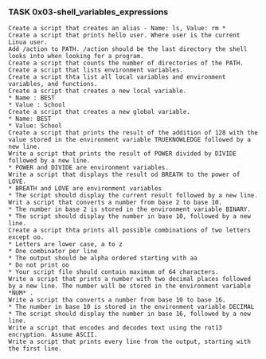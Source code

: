 ### TASK 0x03-shell_variables_expressions
	Create a script that creates an alias - Name: ls, Value: rm *
	Create a script that prints hello user. Where user is the current Linua user.
	Add /action to PATH. /action should be the last directory the shell looks into when looking for a program.
	Create a script that counts the number of directories of the PATH.
	Create a script that lists environment variables.
	Create a script thta list all local variables and environment variables, and functions.
	Create a script that creates a new local variable.
	* Name : BEST
	* Value : School
	Create a script that creates a new global variable.
	* Name: BEST
	* Value: School
	Create a script that prints the result of the addition of 128 with the value stored in the environment variable TRUEKNOWLEDGE followed by a new line.
	Write a script that prints the result of POWER divided by DIVIDE followed by a new line.
	* POWER and DIVIDE are environment variables.
	Write a script that displays the result od BREATH to the power of LOVE.
	* BREATH and LOVE are environment variables
	* The script should display the current result followed by a new line.
	Writ a script that converts a number from base 2 to base 10.
	* The number in base 2 is stored in the environment variable BINARY.
	* The script should display the number in base 10, followed by a new line.
	Create a script thta prints all possible combinations of two letters except oo.
	* Letters are lower case, a to z
	* One combinator per line
	* The output should be alpha ordered starting with aa
	* Do not print oo
	* Your script file should contain maximum of 64 characters.
	Write a script that prints a number with two decimal places followed by a new line. The number will be stored in the environment variable *NUM* .
	Write a script tha converts a number from base 10 to base 16.
	* The number in base 10 is stored in the environment variable DECIMAL
	* The script should display the number in base 16, followed by a new line.
	Write a script that encodes and decodes text using the rot13 encryption. Assume ASCII.
	Write a script that prints every line from the output, starting with the first line.
